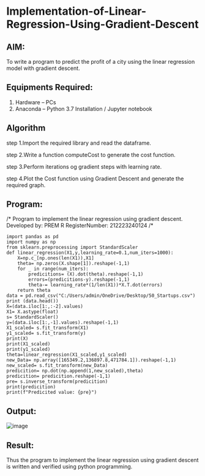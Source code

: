 # Implementation-of-Linear-Regression-Using-Gradient-Descent

## AIM:
To write a program to predict the profit of a city using the linear regression model with gradient descent.

## Equipments Required:
1. Hardware – PCs
2. Anaconda – Python 3.7 Installation / Jupyter notebook

## Algorithm
step 1.Import the required library and read the dataframe.

step 2.Write a function computeCost to generate the cost function.

step 3.Perform iterations og gradient steps with learning rate.

step 4.Plot the Cost function using Gradient Descent and generate the required graph.

## Program:

/*
Program to implement the linear regression using gradient descent.
Developed by: PREM R
RegisterNumber: 212223240124
/*
```
import pandas as pd
import numpy as np
from sklearn.preprocessing import StandardScaler
def linear_regression(X1,y,learning_rate=0.1,num_iters=1000):
    X=np.c_[np.ones(len(X1)),X1]
    theta= np.zeros(X.shape[1]).reshape(-1,1)
    for _ in range(num_iters):
        predicitions= (X).dot(theta).reshape(-1,1)
        errors=(predicitions-y).reshape(-1,1)
        theta-= learning_rate*(1/len(X1))*X.T.dot(errors)
    return theta
data = pd.read_csv("C:/Users/admin/OneDrive/Desktop/50_Startups.csv")
print (data.head())
X=(data.iloc[1:,:-2].values)
X1= X.astype(float)
s= StandardScaler()
y=(data.iloc[1:,-1].values).reshape(-1,1)
X1_scaled= s.fit_transform(X1)
y1_scaled= s.fit_transform(y)
print(X)
print(X1_scaled)
print(y1_scaled)
theta=linear_regression(X1_scaled,y1_scaled)
new_Data= np.array([165349.2,136897.8,471784.1]).reshape(-1,1)
new_scaled= s.fit_transform(new_Data)
predicition= np.dot(np.append(1,new_scaled),theta)
predicition= predicition.reshape(-1,1)
pre= s.inverse_transform(predicition)
print(predicition)
print(f"Predicited value: {pre}")
```

## Output:
![image](https://github.com/user-attachments/assets/81f36e27-259a-4917-ad10-b14d5170bcdb)



## Result:
Thus the program to implement the linear regression using gradient descent is written and verified using python programming.
